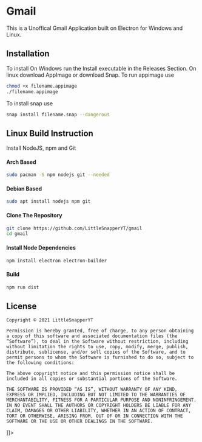 # Gmail
This is a Unoffical Gmail Application built on Electron for Windows and Linux.
## Installation
To install On Windows run the Install executable in the Releases Section.
On linux download AppImage or download Snap. To run appimage use
```bash
chmod +x filename.appimage
./filename.appimage
```
To install snap use
```bash
snap install filename.snap --dangerous
```
## Linux Build Instruction
Install NodeJS, npm and Git
#### Arch Based
```bash
sudo pacman -S npm nodejs git --needed
```
#### Debian Based
```bash
sudo apt install nodejs npm git
```
#### Clone The Repository
```bash
git clone https://github.com/LittleSnapperYT/gmail
cd gmail
```
#### Install Node Dependencies
```bash
npm install electron electron-builder
```
#### Build
```bash
npm run dist
```
## License
```text
Copyright © 2021 LittleSnapperYT

Permission is hereby granted, free of charge, to any person obtaining a copy of this software and associated documentation files (the “Software”), to deal in the Software without restriction, including without limitation the rights to use, copy, modify, merge, publish, distribute, sublicense, and/or sell copies of the Software, and to permit persons to whom the Software is furnished to do so, subject to the following conditions:

The above copyright notice and this permission notice shall be included in all copies or substantial portions of the Software.

THE SOFTWARE IS PROVIDED “AS IS”, WITHOUT WARRANTY OF ANY KIND, EXPRESS OR IMPLIED, INCLUDING BUT NOT LIMITED TO THE WARRANTIES OF MERCHANTABILITY, FITNESS FOR A PARTICULAR PURPOSE AND NONINFRINGEMENT. IN NO EVENT SHALL THE AUTHORS OR COPYRIGHT HOLDERS BE LIABLE FOR ANY CLAIM, DAMAGES OR OTHER LIABILITY, WHETHER IN AN ACTION OF CONTRACT, TORT OR OTHERWISE, ARISING FROM, OUT OF OR IN CONNECTION WITH THE SOFTWARE OR THE USE OR OTHER DEALINGS IN THE SOFTWARE.
```
]]></content>
